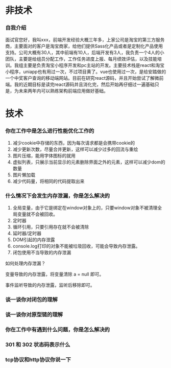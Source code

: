 # 非技术

### 自我介绍

面试官您好，我叫xxx，前端开发经验大概三年多，上家公司是淘宝的第三方服务商，主要面对的客户是淘宝商家，给他们提供Sass化产品或者是定制化产品使用支持。公司大概有30人，其中前端有10人，后端开发有3人，我负责一个4人的小团队，主要是给组员分配工作，工作任务进度上报、每月绩效评估，以及技能培训。我组主要是负责淘宝小程序开发和pc主站的开发。主要技术栈是react和淘宝小程序，uniapp也有用过一次，不过项目黄了。vue也使用过一次，是给安踏做的一个中奖客户查询的移动端网站。目前在研究react源码，并且开始尝试了解微前端。我的近期目标是读完react源码并且消化完，然后开始再仔细过一遍基础只是，为未来两年内可以熟练架构前端应用做好基础。



### 



# 技术



### 你在工作中是怎么进行性能优化工作的

1. 减少cookie中存储的东西，因为每次请求都是会携带cookie的
2. 减少更新次数，尽量合并更新，这样可以减少过多的回流与重绘
3. 图片压缩，能用字体图标的就用
4. 虚拟列表，只展示当前显示的元素删除界面之外的元素，这样可以减少dom的数量
5. 图片懒加载
6. 减少代码量，将相同的代码提取出来



### 什么情况下会发生内存泄漏，你是怎么解决的

1. 全局变量，由于它是绑定在window对象上的，只要window对象不被清理全局变量就不会被回收。
2. 定时器
3. 循环引用，只要引用存在就不会被清除
4. 延时器/定时器
5. DOM引起的内存泄露
6. console.log打印的对象不能被垃圾回收，可能会导致内存泄露。
7. 闭包使用不当导致的内存泄漏

如何处理内存泄漏？

变量导致的内存泄露，将变量清除 a = null 即可。

事件监听导致的内存泄露，监听后移除即可。

### 谈一谈你对闭包的理解



### 谈一谈你对原型链的理解





### 你在工作中有遇到什么问题，你是怎么解决的





### 301 和 302 状态码表示什么



### tcp协议和http协议你说一下



### 

